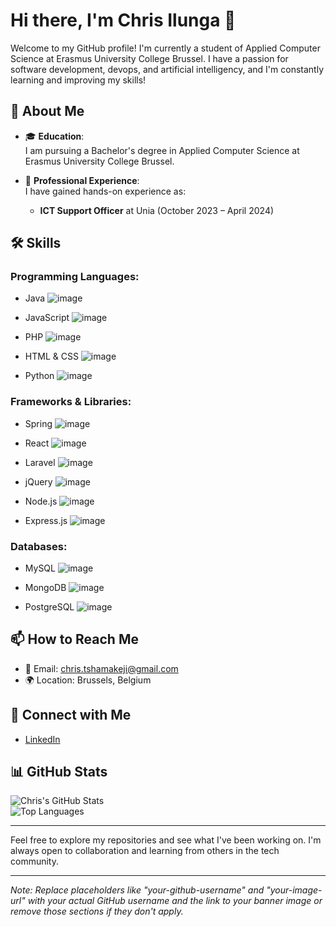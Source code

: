 
# Hi there, I'm Chris Ilunga 👋

Welcome to my GitHub profile! I'm currently a student of Applied Computer Science at Erasmus University College Brussel. I have a passion for software development, devops, and artificial intelligency, and I'm constantly learning and improving my skills!

## 🚀 About Me

- 🎓 **Education**:  
  I am pursuing a Bachelor's degree in Applied Computer Science at Erasmus University College Brussel.

- 💼 **Professional Experience**:  
  I have gained hands-on experience as:
  - **ICT Support Officer** at Unia (October 2023 – April 2024)


## 🛠️ Skills

### Programming Languages:
- Java ![image](https://github.com/user-attachments/assets/8ad87e9e-571f-4f91-89e9-b9f7f55d8e5e)

- JavaScript ![image](https://github.com/user-attachments/assets/f9e7898a-d6c6-4d0d-80a8-9c49f2ab7a35)

- PHP ![image](https://github.com/user-attachments/assets/2fdbc849-7b85-4727-aed7-5ba0b61f97e8)

- HTML & CSS ![image](https://github.com/user-attachments/assets/6b06158c-9239-4982-9031-483adeac679a)

- Python ![image](https://github.com/user-attachments/assets/0eda91f1-73f2-4679-9469-43038f212919)


### Frameworks & Libraries:
- Spring ![image](https://github.com/user-attachments/assets/bd65e50b-de1c-43a8-8cfc-34f19ecdcf84)

- React ![image](https://github.com/user-attachments/assets/60d30eaf-f6f9-4f57-bc70-8ca541273876)

- Laravel ![image](https://github.com/user-attachments/assets/5bbb8d36-19ce-419d-b0d9-be30d24a5f7e)

- jQuery ![image](https://github.com/user-attachments/assets/52c92ff2-6a44-4938-855a-c25d71ed17a8)

- Node.js ![image](https://github.com/user-attachments/assets/04b674a3-6982-454c-904f-012074d23ed6)

- Express.js ![image](https://github.com/user-attachments/assets/d90f16a9-10ee-43de-8fb9-d0697aefa728)


### Databases:
- MySQL ![image](https://github.com/user-attachments/assets/fe7588bb-3460-4b1c-9b8f-393404b1ce5e)

- MongoDB ![image](https://github.com/user-attachments/assets/e24f5378-f281-4150-80c7-fc10b62381d5)

- PostgreSQL ![image](https://github.com/user-attachments/assets/341dac84-f24f-4ee4-b5b1-642beec25b2a)


## 📫 How to Reach Me

- 📧 Email: [chris.tshamakeji@gmail.com](mailto:chris.tshamakeji@gmail.com)
- 🌍 Location: Brussels, Belgium

## 🔗 Connect with Me

- [LinkedIn]([https://www.linkedin.com/in/your-linkedin-profile](https://www.linkedin.com/in/chris-ilunga-65644b234/))


## 📊 GitHub Stats

![Chris's GitHub Stats](https://github-readme-stats.vercel.app/api?username=your-github-username&show_icons=true&theme=radical)  
![Top Languages](https://github-readme-stats.vercel.app/api/top-langs/?username=your-github-username&layout=compact&theme=radical)

---

Feel free to explore my repositories and see what I've been working on. I'm always open to collaboration and learning from others in the tech community.

---

*Note: Replace placeholders like "your-github-username" and "your-image-url" with your actual GitHub username and the link to your banner image or remove those sections if they don't apply.*
